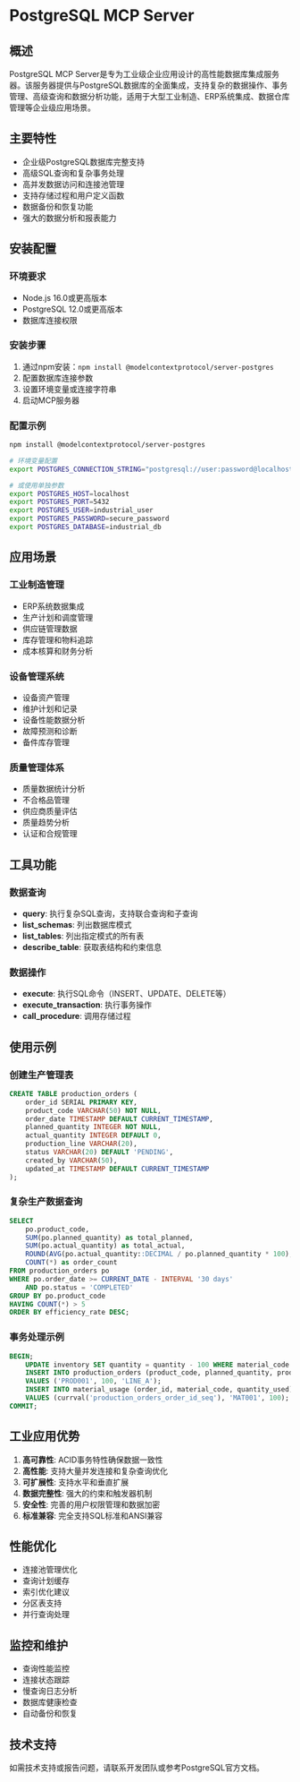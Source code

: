 # PostgreSQL MCP Server

## 概述

PostgreSQL MCP Server是专为工业级企业应用设计的高性能数据库集成服务器。该服务器提供与PostgreSQL数据库的全面集成，支持复杂的数据操作、事务管理、高级查询和数据分析功能，适用于大型工业制造、ERP系统集成、数据仓库管理等企业级应用场景。

## 主要特性

- 企业级PostgreSQL数据库完整支持
- 高级SQL查询和复杂事务处理
- 高并发数据访问和连接池管理
- 支持存储过程和用户定义函数
- 数据备份和恢复功能
- 强大的数据分析和报表能力

## 安装配置

### 环境要求
- Node.js 16.0或更高版本
- PostgreSQL 12.0或更高版本
- 数据库连接权限

### 安装步骤
1. 通过npm安装：`npm install @modelcontextprotocol/server-postgres`
2. 配置数据库连接参数
3. 设置环境变量或连接字符串
4. 启动MCP服务器

### 配置示例
```bash
npm install @modelcontextprotocol/server-postgres

# 环境变量配置
export POSTGRES_CONNECTION_STRING="postgresql://user:password@localhost:5432/industrial_db"

# 或使用单独参数
export POSTGRES_HOST=localhost
export POSTGRES_PORT=5432
export POSTGRES_USER=industrial_user
export POSTGRES_PASSWORD=secure_password
export POSTGRES_DATABASE=industrial_db
```

## 应用场景

### 工业制造管理
- ERP系统数据集成
- 生产计划和调度管理
- 供应链管理数据
- 库存管理和物料追踪
- 成本核算和财务分析

### 设备管理系统
- 设备资产管理
- 维护计划和记录
- 设备性能数据分析
- 故障预测和诊断
- 备件库存管理

### 质量管理体系
- 质量数据统计分析
- 不合格品管理
- 供应商质量评估
- 质量趋势分析
- 认证和合规管理

## 工具功能

### 数据查询
- **query**: 执行复杂SQL查询，支持联合查询和子查询
- **list_schemas**: 列出数据库模式
- **list_tables**: 列出指定模式的所有表
- **describe_table**: 获取表结构和约束信息

### 数据操作
- **execute**: 执行SQL命令（INSERT、UPDATE、DELETE等）
- **execute_transaction**: 执行事务操作
- **call_procedure**: 调用存储过程

## 使用示例

### 创建生产管理表
```sql
CREATE TABLE production_orders (
    order_id SERIAL PRIMARY KEY,
    product_code VARCHAR(50) NOT NULL,
    order_date TIMESTAMP DEFAULT CURRENT_TIMESTAMP,
    planned_quantity INTEGER NOT NULL,
    actual_quantity INTEGER DEFAULT 0,
    production_line VARCHAR(20),
    status VARCHAR(20) DEFAULT 'PENDING',
    created_by VARCHAR(50),
    updated_at TIMESTAMP DEFAULT CURRENT_TIMESTAMP
);
```

### 复杂生产数据查询
```sql
SELECT 
    po.product_code,
    SUM(po.planned_quantity) as total_planned,
    SUM(po.actual_quantity) as total_actual,
    ROUND(AVG(po.actual_quantity::DECIMAL / po.planned_quantity * 100), 2) as efficiency_rate,
    COUNT(*) as order_count
FROM production_orders po
WHERE po.order_date >= CURRENT_DATE - INTERVAL '30 days'
    AND po.status = 'COMPLETED'
GROUP BY po.product_code
HAVING COUNT(*) > 5
ORDER BY efficiency_rate DESC;
```

### 事务处理示例
```sql
BEGIN;
    UPDATE inventory SET quantity = quantity - 100 WHERE material_code = 'MAT001';
    INSERT INTO production_orders (product_code, planned_quantity, production_line) 
    VALUES ('PROD001', 100, 'LINE_A');
    INSERT INTO material_usage (order_id, material_code, quantity_used) 
    VALUES (currval('production_orders_order_id_seq'), 'MAT001', 100);
COMMIT;
```

## 工业应用优势

1. **高可靠性**: ACID事务特性确保数据一致性
2. **高性能**: 支持大量并发连接和复杂查询优化
3. **可扩展性**: 支持水平和垂直扩展
4. **数据完整性**: 强大的约束和触发器机制
5. **安全性**: 完善的用户权限管理和数据加密
6. **标准兼容**: 完全支持SQL标准和ANSI兼容

## 性能优化

- 连接池管理优化
- 查询计划缓存
- 索引优化建议
- 分区表支持
- 并行查询处理

## 监控和维护

- 查询性能监控
- 连接状态跟踪
- 慢查询日志分析
- 数据库健康检查
- 自动备份和恢复

## 技术支持

如需技术支持或报告问题，请联系开发团队或参考PostgreSQL官方文档。 